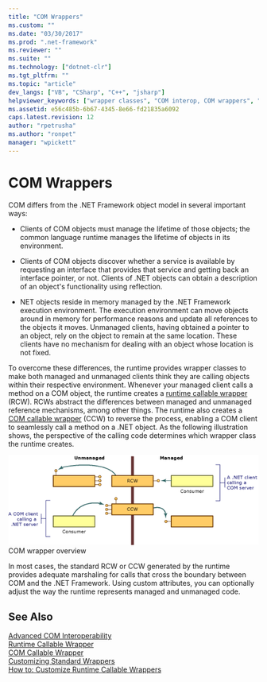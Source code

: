 ```yaml
---
title: "COM Wrappers"
ms.custom: ""
ms.date: "03/30/2017"
ms.prod: ".net-framework"
ms.reviewer: ""
ms.suite: ""
ms.technology: ["dotnet-clr"]
ms.tgt_pltfrm: ""
ms.topic: "article"
dev_langs: ["VB", "CSharp", "C++", "jsharp"]
helpviewer_keywords: ["wrapper classes", "COM interop, COM wrappers", "COM wrappers", "COM, wrappers", "interoperation with unmanaged code, COM wrappers", "COM callable wrappers"]
ms.assetid: e56c485b-6b67-4345-8e66-fd21835a6092
caps.latest.revision: 12
author: "rpetrusha"
ms.author: "ronpet"
manager: "wpickett"
---
```

# COM Wrappers
COM differs from the .NET Framework object model in several important ways:  
  
-   Clients of COM objects must manage the lifetime of those objects; the common language runtime manages the lifetime of objects in its environment.  
  
-   Clients of COM objects discover whether a service is available by requesting an interface that provides that service and getting back an interface pointer, or not. Clients of .NET objects can obtain a description of an object's functionality using reflection.  
  
-   NET objects reside in memory managed by the .NET Framework execution environment. The execution environment can move objects around in memory for performance reasons and update all references to the objects it moves. Unmanaged clients, having obtained a pointer to an object, rely on the object to remain at the same location. These clients have no mechanism for dealing with an object whose location is not fixed.  
  
 To overcome these differences, the runtime provides wrapper classes to make both managed and unmanaged clients think they are calling objects within their respective environment. Whenever your managed client calls a method on a COM object, the runtime creates a [runtime callable wrapper](../../../docs/framework/interop/runtime-callable-wrapper.md) (RCW). RCWs abstract the differences between managed and unmanaged reference mechanisms, among other things. The runtime also creates a [COM callable wrapper](../../../docs/framework/interop/com-callable-wrapper.md) (CCW) to reverse the process, enabling a COM client to seamlessly call a method on a .NET object. As the following illustration shows, the perspective of the calling code determines which wrapper class the runtime creates.  
  
 ![COM wrapper overview](../../../docs/framework/interop/media/bidirectional.gif "bidirectional")  
COM wrapper overview  
  
 In most cases, the standard RCW or CCW generated by the runtime provides adequate marshaling for calls that cross the boundary between COM and the .NET Framework. Using custom attributes, you can optionally adjust the way the runtime represents managed and unmanaged code.  
  
## See Also  
 [Advanced COM Interoperability](http://msdn.microsoft.com/en-us/3ada36e5-2390-4d70-b490-6ad8de92f2fb)   
 [Runtime Callable Wrapper](../../../docs/framework/interop/runtime-callable-wrapper.md)   
 [COM Callable Wrapper](../../../docs/framework/interop/com-callable-wrapper.md)   
 [Customizing Standard Wrappers](http://msdn.microsoft.com/en-us/c40d089b-6a3c-41b5-a20d-d760c215e49d)   
 [How to: Customize Runtime Callable Wrappers](http://msdn.microsoft.com/en-us/4a4bb3da-4d60-4517-99f2-78d46a681732)
